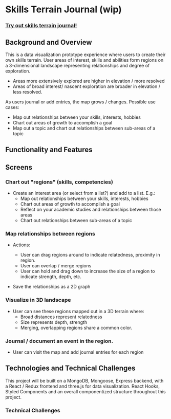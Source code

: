 # Skills Terrain Journal (wip) 

### [Try out skills terrain journal!]()

## Background and Overview
This is a data visualization prototype experience where users to create their own skills terrain. User areas of interest, skills and abilities form regions on a 3-dimensional landscape representing relationships and degree of exploration.

* Areas more extensively explored are higher in elevation / more resolved
* Areas of broad interest/ nascent exploration are broader in elevation / less resolved.

As users journal or add entries, the map grows / changes. Possible use cases: 
  * Map out relationships between your skills, interests, hobbies
  * Chart out areas of growth to accomplish a goal
  * Map out a topic and chart out relationships between sub-areas of a topic

## Functionality and Features

## Screens
### Chart out "regions" (skills, competencies) 

* Create an interest area (or select from a list?) and add to a list. E.g.:
  * Map out relationships between your skills, interests, hobbies
  * Chart out areas of growth to accomplish a goal
  * Reflect on your academic studies and relationships between those areas
  * Chart out relationships between sub-areas of a topic
  
### Map relationships between regions 

* Actions: 
  * User can drag regions around to indicate relatedness, proximity in region.
  * User can overlap / merge regions
  * User can hold and drag down to increase the size of a region to indicate strength, depth, etc.

* Save the relationships as a 2D graph

### Visualize in 3D landscape 

* User can see these regions mapped out in a 3D terrain where:
  * Broad distances represent relatedness
  * Size represents depth, strength
  * Merging, overlapping regions share a common color. 

### Journal / document an event in the region. 

* User can visit the map and add journal entries for each region

## Technologies and Technical Challenges

This project will be built on a MongoDB, Mongoose, Express backend, with a React / Redux frontend and three.js for data visualization. React Hooks, Styled Components and an overall componentized structure throughout this project.

### Technical Challenges


